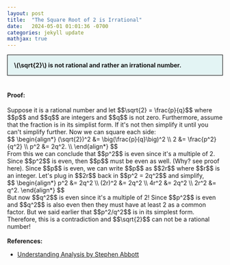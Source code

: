 ```yaml
---
layout: post
title:  "The Square Root of 2 is Irrational"
date:   2024-05-01 01:01:36 -0700
categories: jekyll update
mathjax: true
---
```

<div style="background-color: #E3F4F4; padding: 15px 15px 15px 15px; border:1px solid black;">
  <b>\(\sqrt{2}\) is not rational and rather an irrational number.</b>
</div>
<br>
<h4><b>Proof:</b></h4>
Suppose it is a rational number and let $$\sqrt{2} = \frac{p}{q}$$ where $$p$$ and $$q$$ are integers and $$q$$ is not zero. Furthermore, assume that the fraction is in its simplist form. If it's not then simplify it until you can't simplify further. Now we can square each side:
<div>
$$
\begin{align*}
(\sqrt{2})^2 &= \big(\frac{p}{q}\big)^2 \\
2 &= \frac{p^2}{q^2} \\
p^2 &= 2q^2. \\
\end{align*}
$$
</div>
From this we can conclude that $$p^2$$ is even since it's a multiple of 2. Since $$p^2$$ is even, then $$p$$ must be even as well. (Why? see proof here). Since $$p$$ is even, we can write $$p$$ as $$2r$$ where $$r$$ is an integer. Let's plug in $$2r$$ back in $$p^2 = 2q^2$$ and simplify,
<div>
$$
\begin{align*}
p^2 &= 2q^2 \\
(2r)^2 &= 2q^2 \\
4r^2 &= 2q^2 \\
2r^2 &= q^2.
\end{align*}
$$
</div>
But now $$q^2$$ is even since it's a multiple of 2! Since $$p^2$$ is even and $$q^2$$ is also even then they must have at least 2 as a common factor. But we said earlier that $$p^2/q^2$$ is in its simplest form. Therefore, this is a contradiction and $$\sqrt{2}$$ can not be a rational number!
<br>
<br>
<!------------------------------------------------------------------------------------>
<b>References:</b>
<ul>
<li><a href="https://www.amazon.com/Understanding-Analysis-Undergraduate-Texts-Mathematics/dp/1493927116">Understanding Analysis by Stephen Abbott</a></li>
</ul>